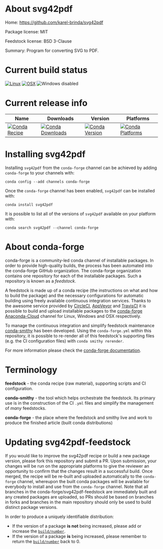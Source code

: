 About svg42pdf
==============

Home: https://github.com/karel-brinda/svg42pdf

Package license: MIT

Feedstock license: BSD 3-Clause

Summary: Program for converting SVG to PDF.



Current build status
====================

[![Linux](https://img.shields.io/circleci/project/github/conda-forge/svg42pdf-feedstock/master.svg?label=Linux)](https://circleci.com/gh/conda-forge/svg42pdf-feedstock)
[![OSX](https://img.shields.io/travis/conda-forge/svg42pdf-feedstock/master.svg?label=macOS)](https://travis-ci.org/conda-forge/svg42pdf-feedstock)
![Windows disabled](https://img.shields.io/badge/Windows-disabled-lightgrey.svg)

Current release info
====================

| Name | Downloads | Version | Platforms |
| --- | --- | --- | --- |
| [![Conda Recipe](https://img.shields.io/badge/recipe-svg42pdf-green.svg)](https://anaconda.org/conda-forge/svg42pdf) | [![Conda Downloads](https://img.shields.io/conda/dn/conda-forge/svg42pdf.svg)](https://anaconda.org/conda-forge/svg42pdf) | [![Conda Version](https://img.shields.io/conda/vn/conda-forge/svg42pdf.svg)](https://anaconda.org/conda-forge/svg42pdf) | [![Conda Platforms](https://img.shields.io/conda/pn/conda-forge/svg42pdf.svg)](https://anaconda.org/conda-forge/svg42pdf) |

Installing svg42pdf
===================

Installing `svg42pdf` from the `conda-forge` channel can be achieved by adding `conda-forge` to your channels with:

```
conda config --add channels conda-forge
```

Once the `conda-forge` channel has been enabled, `svg42pdf` can be installed with:

```
conda install svg42pdf
```

It is possible to list all of the versions of `svg42pdf` available on your platform with:

```
conda search svg42pdf --channel conda-forge
```


About conda-forge
=================

conda-forge is a community-led conda channel of installable packages.
In order to provide high-quality builds, the process has been automated into the
conda-forge GitHub organization. The conda-forge organization contains one repository
for each of the installable packages. Such a repository is known as a *feedstock*.

A feedstock is made up of a conda recipe (the instructions on what and how to build
the package) and the necessary configurations for automatic building using freely
available continuous integration services. Thanks to the awesome service provided by
[CircleCI](https://circleci.com/), [AppVeyor](https://www.appveyor.com/)
and [TravisCI](https://travis-ci.org/) it is possible to build and upload installable
packages to the [conda-forge](https://anaconda.org/conda-forge)
[Anaconda-Cloud](https://anaconda.org/) channel for Linux, Windows and OSX respectively.

To manage the continuous integration and simplify feedstock maintenance
[conda-smithy](https://github.com/conda-forge/conda-smithy) has been developed.
Using the ``conda-forge.yml`` within this repository, it is possible to re-render all of
this feedstock's supporting files (e.g. the CI configuration files) with ``conda smithy rerender``.

For more information please check the [conda-forge documentation](https://conda-forge.org/docs/).

Terminology
===========

**feedstock** - the conda recipe (raw material), supporting scripts and CI configuration.

**conda-smithy** - the tool which helps orchestrate the feedstock.
                   Its primary use is in the construction of the CI ``.yml`` files
                   and simplify the management of *many* feedstocks.

**conda-forge** - the place where the feedstock and smithy live and work to
                  produce the finished article (built conda distributions)


Updating svg42pdf-feedstock
===========================

If you would like to improve the svg42pdf recipe or build a new
package version, please fork this repository and submit a PR. Upon submission,
your changes will be run on the appropriate platforms to give the reviewer an
opportunity to confirm that the changes result in a successful build. Once
merged, the recipe will be re-built and uploaded automatically to the
`conda-forge` channel, whereupon the built conda packages will be available for
everybody to install and use from the `conda-forge` channel.
Note that all branches in the conda-forge/svg42pdf-feedstock are
immediately built and any created packages are uploaded, so PRs should be based
on branches in forks and branches in the main repository should only be used to
build distinct package versions.

In order to produce a uniquely identifiable distribution:
 * If the version of a package **is not** being increased, please add or increase
   the [``build/number``](https://conda.io/docs/user-guide/tasks/build-packages/define-metadata.html#build-number-and-string).
 * If the version of a package **is** being increased, please remember to return
   the [``build/number``](https://conda.io/docs/user-guide/tasks/build-packages/define-metadata.html#build-number-and-string)
   back to 0.

